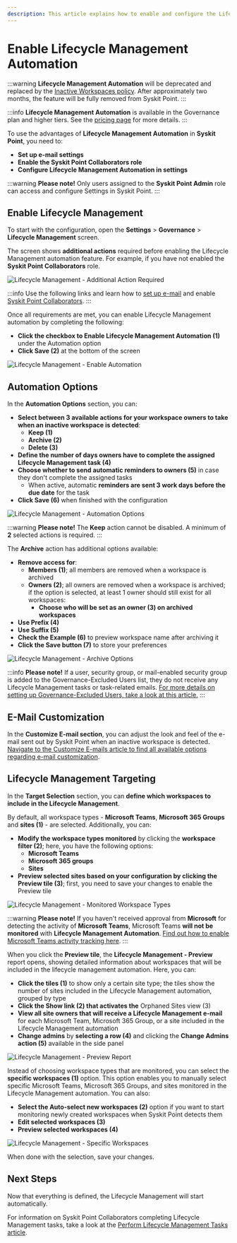 ```yaml
---
description: This article explains how to enable and configure the Lifecycle Management Automation in Syskit Point.
---
```


# Enable Lifecycle Management Automation

:::warning
**Lifecycle Management Automation** will be deprecated and replaced by the [Inactive Workspaces policy](../automated-workflows/inactive-workspaces-admin.md). After approximately two months, the feature will be fully removed from Syskit Point.
:::

:::info
**Lifecycle Management Automation** is available in the Governance plan and higher tiers. See the [pricing page](https://www.syskit.com/products/point/pricing/) for more details.
:::

To use the advantages of **Lifecycle Management Automation** in **Syskit Point**, you need to:

* **Set up e-mail settings**
* **Enable the Syskit Point Collaborators role**
* **Configure Lifecycle Management Automation in settings**

:::warning
**Please note!** Only users assigned to the **Syskit Point Admin** role can access and configure Settings in Syskit Point.
:::

## Enable Lifecycle Management

To start with the configuration, open the **Settings** &gt; **Governance** &gt; **Lifecycle Management** screen. 

The screen shows **additional actions** required before enabling the Lifecycle Management automation feature. For example, if you have not enabled the **Syskit Point Collaborators** role.

![Lifecycle Management - Additional Action Required](../../../static/img/enable-lifecycle-management-collaborators-disabled.png)

:::info
Use the following links and learn how to [set up e-mail](../../configuration/set-up-email.md) and enable [Syskit Point Collaborators](../../configuration/enable-role-based-access.md#syskit-point-collaborators).
:::

Once all requirements are met, you can enable Lifecycle Management automation by completing the following:
* **Click the checkbox to Enable Lifecycle Management Automation (1)** under the Automation option
* **Click Save (2)** at the bottom of the screen

![Lifecycle Management - Enable Automation](../../../static/img/enable-lifecycle-management-enable-automation.png)

## Automation Options

In the **Automation Options** section, you can:
* **Select between 3 available actions for your workspace owners to take when an inactive workspace is detected**:
    * **Keep (1)**
    * **Archive (2)**
    * **Delete (3)**
* **Define the number of days owners have to complete the assigned Lifecycle Management task (4)**
* **Choose whether to send automatic reminders to owners (5)** in case they don't complete the assigned tasks
  * When active, automatic **reminders are sent 3 work days before the due date** for the task
* **Click Save (6)** when finished with the configuration

![Lifecycle Management - Automation Options](../../../static/img/enable-lifecycle-management-automation-options.png)

:::warning
**Please note!**
The **Keep** action cannot be disabled. A minimum of **2** selected actions is required.
:::

The **Archive** action has additional options available:
* **Remove access for**:
    * **Members (1)**; all members are removed when a workspace is archived
    * **Owners (2)**; all owners are removed when a workspace is archived; if the option is selected, at least 1 owner should still exist for all workspaces:
        * **Choose who will be set as an owner (3) on archived workspaces**
* **Use Prefix (4)**
* **Use Suffix (5)**
* **Check the Example (6)** to preview workspace name after archiving it
* **Click the Save button (7)** to store your preferences

![Lifecycle Management - Archive Options](../../../static/img/enable-lifecycle-management-archive-options.png)

:::info
**Please note!** If a user, security group, or mail-enabled security group is added to the Governance-Excluded Users list, they do not receive any Lifecycle Management tasks or task-related emails. [For more details on setting up Governance-Excluded Users, take a look at this article.](../../configuration/exclude-users-tasks.md)
:::

## E-Mail Customization

In the **Customize E-mail section**, you can adjust the look and feel of the e-mail sent out by Syskit Point when an inactive workspace is detected.
[Navigate to the Customize E-mails article to find all available options regarding e-mail customization](../../configuration/customize-emails.md).

## Lifecycle Management Targeting

In the **Target Selection** section, you can **define which workspaces to include in the Lifecycle Management**.

By default, all workspace types - **Microsoft Teams**, **Microsoft 365 Groups** and **sites \(1\)** - are selected. 
Additionally, you can:
* **Modify the workspace types monitored** by clicking the **workspace filter \(2\)**; here, you have the following options:
    * **Microsoft Teams**
    * **Microsoft 365 groups**
    * **Sites**
* **Preview selected sites based on your configuration by clicking the Preview tile \(3\)**; first, you need to save your changes to enable the Preview tile

![Lifecycle Management - Monitored Workspace Types](../../../static/img/enable-lifecycle-management-monitor-all.png)

:::warning
**Please note!** 
If you haven't received approval from **Microsoft** for detecting the activity of **Microsoft Teams**, Microsoft Teams **will not be monitored** with **Lifecycle Management Automation**.
[Find out how to enable Microsoft Teams activity tracking here](../../configuration/microsoft-teams-activity.md). 
:::

When you click the **Preview tile**, the **Lifecycle Management - Preview** report opens, showing detailed information about workspaces that will be included in the lifecycle management automation. Here, you can:
* **Click the tiles \(1\)** to show only a certain site type; the tiles show the number of sites included in the Lifecycle Management automation, grouped by type
* **Click the Show link \(2\) that activates the** Orphaned Sites view \(3\)
* **View all site owners that will receive a Lifecycle Management e-mail** for each Microsoft Team, Microsoft 365 Group, or a site included in the Lifecycle Management automation
* **Change admins** by **selecting a row \(4\)** and clicking the **Change Admins action \(5\)** available in the side panel

![Lifecycle Management - Preview Report](../../../static/img/enable-lifecycle-management-preview-report.png)

Instead of choosing workspace types that are monitored, you can select the **specific workspaces \(1\)** option. This option enables you to manually select specific Microsoft Teams, Microsoft 365 Groups, and sites monitored in the Lifecycle Management automation. 
You can also:
* **Select the Auto-select new workspaces (2)** option if you want to start monitoring newly created workspaces when Syskit Point detects them
* **Edit selected workspaces (3)**
* **Preview selected workspaces (4)**

![Lifecycle Management - Specific Workspaces](../../../static/img/enable-lifecycle-management-monitor-specific.png)

When done with the selection, save your changes.

## Next Steps

Now that everything is defined, the Lifecycle Management will start automatically. 

For information on Syskit Point Collaborators completing Lifecycle Management tasks, take a look at the [Perform Lifecycle Management Tasks article](../../point-collaborators/resolve-governance-tasks/lifecycle-management.md).